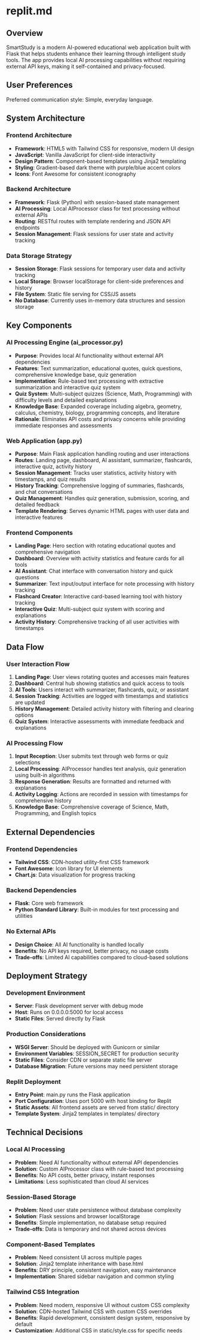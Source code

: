 # replit.md

## Overview

SmartStudy is a modern AI-powered educational web application built with Flask that helps students enhance their learning through intelligent study tools. The app provides local AI processing capabilities without requiring external API keys, making it self-contained and privacy-focused.

## User Preferences

Preferred communication style: Simple, everyday language.

## System Architecture

### Frontend Architecture
- **Framework**: HTML5 with Tailwind CSS for responsive, modern UI design
- **JavaScript**: Vanilla JavaScript for client-side interactivity
- **Design Pattern**: Component-based templates using Jinja2 templating
- **Styling**: Gradient-based dark theme with purple/blue accent colors
- **Icons**: Font Awesome for consistent iconography

### Backend Architecture
- **Framework**: Flask (Python) with session-based state management
- **AI Processing**: Local AIProcessor class for text processing without external APIs
- **Routing**: RESTful routes with template rendering and JSON API endpoints
- **Session Management**: Flask sessions for user state and activity tracking

### Data Storage Strategy
- **Session Storage**: Flask sessions for temporary user data and activity tracking
- **Local Storage**: Browser localStorage for client-side preferences and history
- **File System**: Static file serving for CSS/JS assets
- **No Database**: Currently uses in-memory data structures and session storage

## Key Components

### AI Processing Engine (ai_processor.py)
- **Purpose**: Provides local AI functionality without external API dependencies
- **Features**: Text summarization, educational quotes, quick questions, comprehensive knowledge base, quiz generation
- **Implementation**: Rule-based text processing with extractive summarization and interactive quiz system
- **Quiz System**: Multi-subject quizzes (Science, Math, Programming) with difficulty levels and detailed explanations
- **Knowledge Base**: Expanded coverage including algebra, geometry, calculus, chemistry, biology, programming concepts, and literature
- **Rationale**: Eliminates API costs and privacy concerns while providing immediate responses and assessments

### Web Application (app.py)
- **Purpose**: Main Flask application handling routing and user interactions
- **Routes**: Landing page, dashboard, AI assistant, summarizer, flashcards, interactive quiz, activity history
- **Session Management**: Tracks user statistics, activity history with timestamps, and quiz results
- **History Tracking**: Comprehensive logging of summaries, flashcards, and chat conversations
- **Quiz Management**: Handles quiz generation, submission, scoring, and detailed feedback
- **Template Rendering**: Serves dynamic HTML pages with user data and interactive features

### Frontend Components
- **Landing Page**: Hero section with rotating educational quotes and comprehensive navigation
- **Dashboard**: Overview with activity statistics and feature cards for all tools
- **AI Assistant**: Chat interface with conversation history and quick questions
- **Summarizer**: Text input/output interface for note processing with history tracking
- **Flashcard Creator**: Interactive card-based learning tool with history tracking
- **Interactive Quiz**: Multi-subject quiz system with scoring and explanations
- **Activity History**: Comprehensive tracking of all user activities with timestamps

## Data Flow

### User Interaction Flow
1. **Landing Page**: User views rotating quotes and accesses main features
2. **Dashboard**: Central hub showing statistics and quick access to tools
3. **AI Tools**: Users interact with summarizer, flashcards, quiz, or assistant
4. **Session Tracking**: Activities are logged with timestamps and statistics are updated
5. **History Management**: Detailed activity history with filtering and clearing options
6. **Quiz System**: Interactive assessments with immediate feedback and explanations

### AI Processing Flow
1. **Input Reception**: User submits text through web forms or quiz selections
2. **Local Processing**: AIProcessor handles text analysis, quiz generation using built-in algorithms
3. **Response Generation**: Results are formatted and returned with explanations
4. **Activity Logging**: Actions are recorded in session with timestamps for comprehensive history
5. **Knowledge Base**: Comprehensive coverage of Science, Math, Programming, and English topics

## External Dependencies

### Frontend Dependencies
- **Tailwind CSS**: CDN-hosted utility-first CSS framework
- **Font Awesome**: Icon library for UI elements
- **Chart.js**: Data visualization for progress tracking

### Backend Dependencies
- **Flask**: Core web framework
- **Python Standard Library**: Built-in modules for text processing and utilities

### No External APIs
- **Design Choice**: All AI functionality is handled locally
- **Benefits**: No API keys required, better privacy, no usage costs
- **Trade-offs**: Limited AI capabilities compared to cloud-based solutions

## Deployment Strategy

### Development Environment
- **Server**: Flask development server with debug mode
- **Host**: Runs on 0.0.0.0:5000 for local access
- **Static Files**: Served directly by Flask

### Production Considerations
- **WSGI Server**: Should be deployed with Gunicorn or similar
- **Environment Variables**: SESSION_SECRET for production security
- **Static Files**: Consider CDN or separate static file server
- **Database Migration**: Future versions may need persistent storage

### Replit Deployment
- **Entry Point**: main.py runs the Flask application
- **Port Configuration**: Uses port 5000 with host binding for Replit
- **Static Assets**: All frontend assets are served from static/ directory
- **Template System**: Jinja2 templates in templates/ directory

## Technical Decisions

### Local AI Processing
- **Problem**: Need AI functionality without external API dependencies
- **Solution**: Custom AIProcessor class with rule-based text processing
- **Benefits**: No API costs, better privacy, instant responses
- **Limitations**: Less sophisticated than cloud AI services

### Session-Based Storage
- **Problem**: Need user state persistence without database complexity
- **Solution**: Flask sessions and browser localStorage
- **Benefits**: Simple implementation, no database setup required
- **Trade-offs**: Data is temporary and not shared across devices

### Component-Based Templates
- **Problem**: Need consistent UI across multiple pages
- **Solution**: Jinja2 template inheritance with base.html
- **Benefits**: DRY principle, consistent navigation, easy maintenance
- **Implementation**: Shared sidebar navigation and common styling

### Tailwind CSS Integration
- **Problem**: Need modern, responsive UI without custom CSS complexity
- **Solution**: CDN-hosted Tailwind CSS with custom CSS overrides
- **Benefits**: Rapid development, consistent design system, responsive by default
- **Customization**: Additional CSS in static/style.css for specific needs